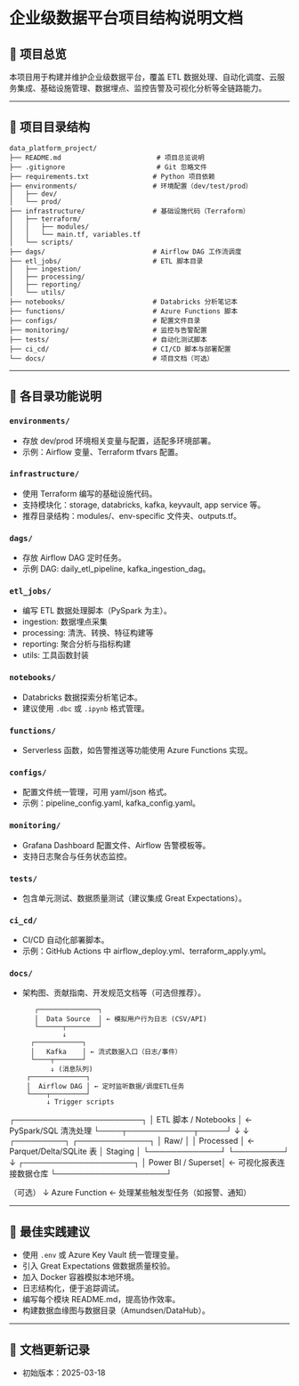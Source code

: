 # 企业级数据平台项目结构说明文档

## 📁 项目总览

本项目用于构建并维护企业级数据平台，覆盖 ETL 数据处理、自动化调度、云服务集成、基础设施管理、数据埋点、监控告警及可视化分析等全链路能力。

---

## 📂 项目目录结构

```
data_platform_project/
├── README.md                        # 项目总览说明
├── .gitignore                       # Git 忽略文件
├── requirements.txt                # Python 项目依赖
├── environments/                   # 环境配置（dev/test/prod）
│   ├── dev/
│   └── prod/
├── infrastructure/                 # 基础设施代码（Terraform）
│   ├── terraform/
│   │   ├── modules/
│   │   └── main.tf, variables.tf
│   └── scripts/
├── dags/                           # Airflow DAG 工作流调度
├── etl_jobs/                       # ETL 脚本目录
│   ├── ingestion/
│   ├── processing/
│   ├── reporting/
│   └── utils/
├── notebooks/                      # Databricks 分析笔记本
├── functions/                      # Azure Functions 脚本
├── configs/                        # 配置文件目录
├── monitoring/                     # 监控与告警配置
├── tests/                          # 自动化测试脚本
├── ci_cd/                          # CI/CD 脚本与部署配置
└── docs/                           # 项目文档（可选）
```

---

## 📌 各目录功能说明

### `environments/`
- 存放 dev/prod 环境相关变量与配置，适配多环境部署。
- 示例：Airflow 变量、Terraform tfvars 配置。

### `infrastructure/`
- 使用 Terraform 编写的基础设施代码。
- 支持模块化：storage, databricks, kafka, keyvault, app service 等。
- 推荐目录结构：modules/、env-specific 文件夹、outputs.tf。

### `dags/`
- 存放 Airflow DAG 定时任务。
- 示例 DAG: daily_etl_pipeline, kafka_ingestion_dag。

### `etl_jobs/`
- 编写 ETL 数据处理脚本（PySpark 为主）。
- ingestion: 数据埋点采集
- processing: 清洗、转换、特征构建等
- reporting: 聚合分析与指标构建
- utils: 工具函数封装

### `notebooks/`
- Databricks 数据探索分析笔记本。
- 建议使用 `.dbc` 或 `.ipynb` 格式管理。

### `functions/`
- Serverless 函数，如告警推送等功能使用 Azure Functions 实现。

### `configs/`
- 配置文件统一管理，可用 yaml/json 格式。
- 示例：pipeline_config.yaml, kafka_config.yaml。

### `monitoring/`
- Grafana Dashboard 配置文件、Airflow 告警模板等。
- 支持日志聚合与任务状态监控。

### `tests/`
- 包含单元测试、数据质量测试（建议集成 Great Expectations）。

### `ci_cd/`
- CI/CD 自动化部署脚本。
- 示例：GitHub Actions 中 airflow_deploy.yml、terraform_apply.yml。

### `docs/`
- 架构图、贡献指南、开发规范文档等（可选但推荐）。

         ┌───────────────┐
         │  Data Source  │ ← 模拟用户行为日志 (CSV/API)
         └──────┬────────┘
                ↓
        ┌────────────┐
        │   Kafka    │ ← 流式数据入口（日志/事件）
        └────┬───────┘
             ↓ (消息队列)
       ┌──────────────┐
       │  Airflow DAG │ ← 定时监听数据/调度ETL任务
       └────┬─────────┘
            ↓ Trigger scripts
 ┌───────────────────────┐
 │  ETL 脚本 / Notebooks │ ← PySpark/SQL 清洗处理
 └────┬────────────┬─────┘
      ↓            ↓
 ┌─────────┐   ┌─────────────┐
 │ Raw/    │   │ Processed   │ ← Parquet/Delta/SQLite 表
 │ Staging │   └─────────────┘
 └─────────┘
      ↓
┌────────────────────┐
│  Power BI / Superset│ ← 可视化报表连接数据仓库
└────────────────────┘

（可选） ↓
     Azure Function ← 处理某些触发型任务（如报警、通知）




---

## 🧠 最佳实践建议

- 使用 `.env` 或 Azure Key Vault 统一管理变量。
- 引入 Great Expectations 做数据质量校验。
- 加入 Docker 容器模拟本地环境。
- 日志结构化，便于追踪调试。
- 编写每个模块 README.md，提高协作效率。
- 构建数据血缘图与数据目录（Amundsen/DataHub）。


---

## 📅 文档更新记录
- 初始版本：2025-03-18
